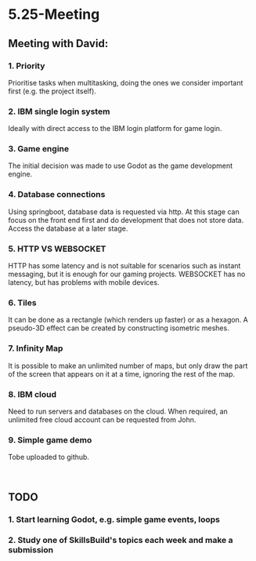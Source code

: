 # 5.25-Meeting
## Meeting with David:

### 1. Priority
Prioritise tasks when multitasking, doing the ones we consider important first (e.g. the project itself).
### 2. IBM single login system
Ideally with direct access to the IBM login platform for game login.
### 3. Game engine
The initial decision was made to use Godot as the game development engine.
### 4. Database connections
Using springboot, database data is requested via http. At this stage can focus on the front end first and do development that does not store data. Access the database at a later stage.
### 5. HTTP VS WEBSOCKET
HTTP has some latency and is not suitable for scenarios such as instant messaging, but it is enough for our gaming projects. WEBSOCKET has no latency, but has problems with mobile devices.
### 6. Tiles
It can be done as a rectangle (which renders up faster) or as a hexagon. A pseudo-3D effect can be created by constructing isometric meshes.
### 7. Infinity Map
It is possible to make an unlimited number of maps, but only draw the part of the screen that appears on it at a time, ignoring the rest of the map.
### 8. IBM cloud
Need to run servers and databases on the cloud. When required, an unlimited free cloud account can be requested from John.
### 9. Simple game demo
Tobe uploaded to github.



</br>

## TODO
### 1. Start learning Godot, e.g. simple game events, loops
### 2. Study one of SkillsBuild's topics each week and make a submission



